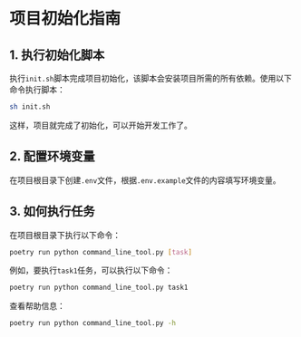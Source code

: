 # 项目初始化指南

## 1. 执行初始化脚本
执行`init.sh`脚本完成项目初始化，该脚本会安装项目所需的所有依赖。使用以下命令执行脚本：
```bash
sh init.sh
```
这样，项目就完成了初始化，可以开始开发工作了。

## 2. 配置环境变量
在项目根目录下创建`.env`文件，根据`.env.example`文件的内容填写环境变量。


## 3. 如何执行任务
在项目根目录下执行以下命令：
```bash
poetry run python command_line_tool.py [task]
```
例如，要执行`task1`任务，可以执行以下命令：
```bash
poetry run python command_line_tool.py task1
``` 
查看帮助信息：
```bash
poetry run python command_line_tool.py -h
```